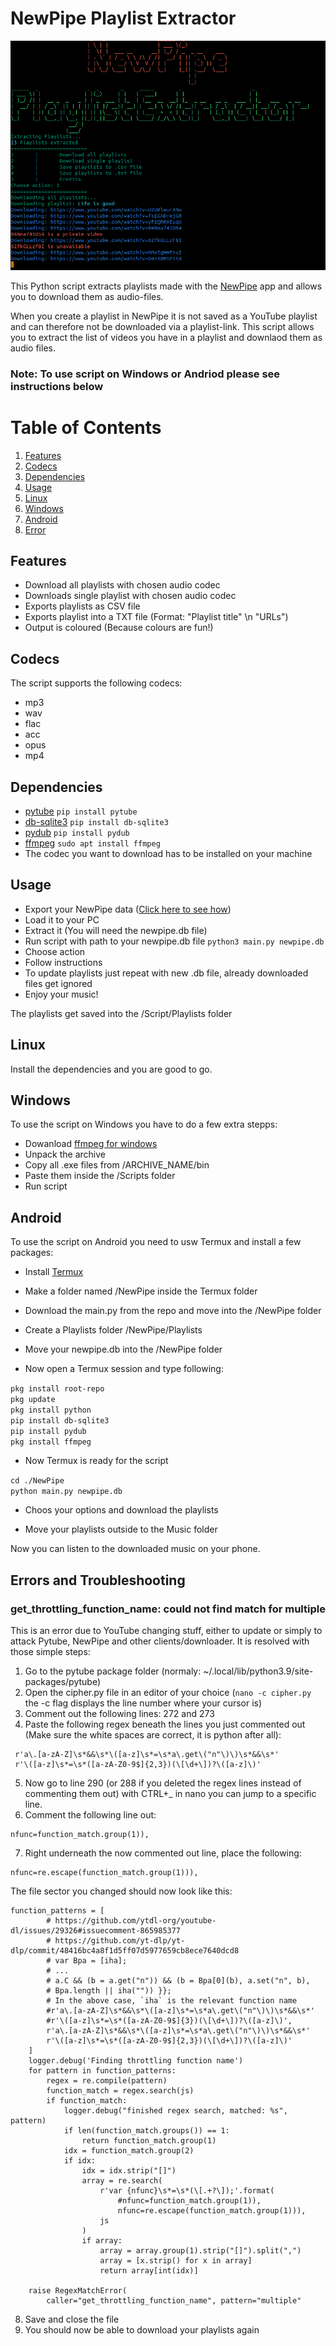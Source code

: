 # NewPipe Playlist Extractor

![NewPipe Playlist Extractor](/Screenshots/Screenshot_Extractor.png)

This Python script extracts playlists made with the [NewPipe](https://newpipe.net/) app and allows you to download them as  audio-files. 

When you create a playlist in NewPipe it is not saved as a YouTube playlist and can therefore not be downloaded via a playlist-link. This script allows you to extract the list of videos you have in a playlist and downlaod them as audio files. 

### Note: To use script on Windows or Andriod please see instructions below

# Table of Contents
1. [Features](https://github.com/Quasolaris/NewPipePlaylistExtractor#features)
2. [Codecs](https://github.com/Quasolaris/NewPipePlaylistExtractor#codecs)
3. [Dependencies](https://github.com/Quasolaris/NewPipePlaylistExtractor#dependencies)
4. [Usage](https://github.com/Quasolaris/NewPipePlaylistExtractor#usage)
5. [Linux](https://github.com/Quasolaris/NewPipePlaylistExtractor#linux)
6. [Windows](https://github.com/Quasolaris/NewPipePlaylistExtractor#windows)
7. [Android](https://github.com/Quasolaris/NewPipePlaylistExtractor#android)
8. [Error]()


## Features
- Download all playlists with chosen audio codec
- Downloads single playlist with chosen audio codec
- Exports playlists as CSV file
- Exports playlist into a TXT file (Format: "Playlist title" \n "URLs")
- Output is coloured (Because colours are fun!)


## Codecs
The script supports the following codecs:
- mp3
- wav
- flac
- acc
- opus
- mp4

## Dependencies
- [pytube](https://pypi.org/project/pytube/) ``pip install pytube``
- [db-sqlite3](https://pypi.org/project/db-sqlite3/) ``pip install db-sqlite3``
- [pydub](https://pypi.org/project/pydub/) ``pip install pydub``
- [ffmpeg](https://ffmpeg.org/) ``sudo apt install ffmpeg``
- The codec you want to download has to be  installed on your machine

## Usage
- Export your NewPipe data ([Click here to see how](https://newpipe.net/FAQ/tutorials/import-export-data/))
- Load it to your PC
- Extract it (You will need the newpipe.db file)
- Run script with path to your newpipe.db file ``python3 main.py newpipe.db``
- Choose action
- Follow instructions
- To update playlists just repeat with new .db file, already downloaded files get ignored
- Enjoy your music!

The playlists get saved into the /Script/Playlists folder

## Linux
Install the dependencies and you are good to go.

## Windows
To use the script on Windows you have to do a few extra stepps:

- Dowanload [ffmpeg for windows](https://www.gyan.dev/ffmpeg/builds/ffmpeg-git-essentials.7z)
- Unpack the archive
- Copy all .exe files from /ARCHIVE_NAME/bin
- Paste them inside the /Scripts folder
- Run script

## Android
To use the script on Android you need to usw Termux and install a few packages:

- Install [Termux](https://termux.com/)

- Make a folder named /NewPipe inside the Termux folder

- Download the main.py from the repo and move into the /NewPipe folder

- Create a Playlists folder /NewPipe/Playlists

- Move your newpipe.db into the /NewPipe folder

- Now open a Termux session and type following:

``pkg install root-repo``<br>
``pkg update``<br>
``pkg install python``<br>
``pip install db-sqlite3``<br>
``pip install pydub``<br>
``pkg install ffmpeg``<br>

- Now Termux is ready for the script

``cd ./NewPipe``<br>
``python main.py newpipe.db``

- Choos your options and download the playlists

- Move your playlists outside to the Music folder

Now you can listen to the downloaded music on your phone.

## Errors and Troubleshooting
### get_throttling_function_name: could not find match for multiple

This is an error due to YouTube changing stuff, either to update or simply to attack Pytube, NewPipe and other clients/downloader. It is resolved with those simple steps:<br>

1. Go to the pytube package folder (normaly: \~/.local/lib/python3.9/site-packages/pytube)
2. Open the cipher.py file in an editor of your choice (```nano -c cipher.py``` the -c flag displays the line number where your cursor is)
3. Comment out the following lines: 272 and 273
4. Paste the following regex beneath the lines you just commented out (Make sure the white spaces are correct, it is python after all):
```
 r'a\.[a-zA-Z]\s*&&\s*\([a-z]\s*=\s*a\.get\("n"\)\)\s*&&\s*'
 r'\([a-z]\s*=\s*([a-zA-Z0-9$]{2,3})(\[\d+\])?\([a-z]\)'
```
5. Now go to line 290 (or 288 if you deleted the regex lines instead of commenting them out) with CTRL+_ in nano you can jump to a specific line.
6. Comment the following line out: 
```
nfunc=function_match.group(1)),
```

7. Right underneath the now commented out line, place the following: 
```
nfunc=re.escape(function_match.group(1))),
```
The file sector you changed should now look like this:
```
function_patterns = [
        # https://github.com/ytdl-org/youtube-dl/issues/29326#issuecomment-865985377
        # https://github.com/yt-dlp/yt-dlp/commit/48416bc4a8f1d5ff07d5977659cb8ece7640dcd8
        # var Bpa = [iha];
        # ...
        # a.C && (b = a.get("n")) && (b = Bpa[0](b), a.set("n", b),
        # Bpa.length || iha("")) }};
        # In the above case, `iha` is the relevant function name
        #r'a\.[a-zA-Z]\s*&&\s*\([a-z]\s*=\s*a\.get\("n"\)\)\s*&&\s*'
        #r'\([a-z]\s*=\s*([a-zA-Z0-9$]{3})(\[\d+\])?\([a-z]\)',
        r'a\.[a-zA-Z]\s*&&\s*\([a-z]\s*=\s*a\.get\("n"\)\)\s*&&\s*'
        r'\([a-z]\s*=\s*([a-zA-Z0-9$]{2,3})(\[\d+\])?\([a-z]\)'
    ]
    logger.debug('Finding throttling function name')
    for pattern in function_patterns:
        regex = re.compile(pattern)
        function_match = regex.search(js)
        if function_match:
            logger.debug("finished regex search, matched: %s", pattern)
            if len(function_match.groups()) == 1:
                return function_match.group(1)
            idx = function_match.group(2)
            if idx:
                idx = idx.strip("[]")
                array = re.search(
                    r'var {nfunc}\s*=\s*(\[.+?\]);'.format(
                        #nfunc=function_match.group(1)),
                        nfunc=re.escape(function_match.group(1))),
                    js
                )
                if array:
                    array = array.group(1).strip("[]").split(",")
                    array = [x.strip() for x in array]
                    return array[int(idx)]

    raise RegexMatchError(
        caller="get_throttling_function_name", pattern="multiple"

```
8. Save and close the file
9. You should now be able to download your playlists again
